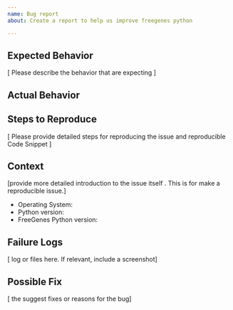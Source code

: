 ```yaml
---
name: Bug report
about: Create a report to help us improve freegenes python

---
```


## Expected Behavior

[ Please describe the behavior that are expecting ]

## Actual Behavior

## Steps to Reproduce

[ Please provide detailed steps for reproducing the issue and reproducible Code Snippet ]

## Context

[provide more detailed introduction to the issue itself . This is for make a reproducible issue.]
* Operating System:
* Python version:
* FreeGenes Python version:

## Failure Logs

 [ log or files here. If relevant, include a screenshot]

## Possible Fix

[ the suggest fixes or reasons for the bug]
